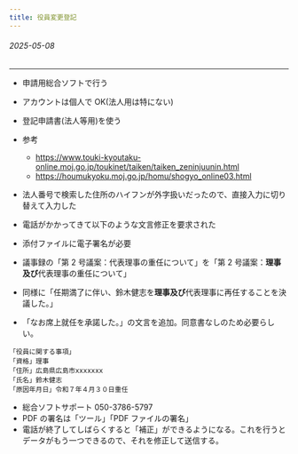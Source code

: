 ```yaml
---
title: 役員変更登記
---
```


###### 2025-05-08

---

- 申請用総合ソフトで行う
- アカウントは個人で OK(法人用は特にない)
- 登記申請書(法人等用)を使う
- 参考
  - https://www.touki-kyoutaku-online.moj.go.jp/toukinet/taiken/taiken_zeninjuunin.html
  - https://houmukyoku.moj.go.jp/homu/shogyo_online03.html
- 法人番号で検索した住所のハイフンが外字扱いだったので、直接入力に切り替えて入力した
- 電話がかかってきて以下のような文言修正を要求された

- 添付ファイルに電子署名が必要
- 議事録の「第 2 号議案：代表理事の重任について」を「第 2 号議案：**理事及び**代表理事の重任について」
- 同様に「任期満了に伴い、鈴木健志を**理事及び**代表理事に再任することを決議した。」
- 「なお席上就任を承諾した。」の文言を追加。同意書なしのため必要らしい。

```
「役員に関する事項」
「資格」理事
「住所」広島県広島市xxxxxxx
「氏名」鈴木健志
「原因年月日」令和７年４月３０日重任
```

- 総合ソフトサポート 050-3786-5797
- PDF の署名は「ツール」「PDF ファイルの署名」
- 電話が終了してしばらくすると「補正」ができるようになる。これを行うとデータがもう一つできるので、それを修正して送信する。
